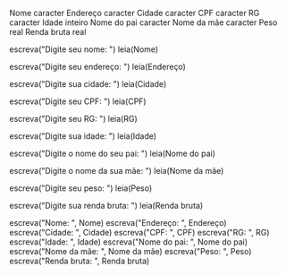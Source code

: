 Nome caracter
Endereço caracter
Cidade caracter
CPF caracter
RG caracter
Idade inteiro
Nome do pai caracter
Nome da mãe caracter
Peso real
Renda bruta real

escreva("Digite seu nome: ")
leia(Nome)

escreva("Digite seu endereço: ")
leia(Endereço)

escreva("Digite sua cidade: ")
leia(Cidade)

escreva("Digite seu CPF: ")
leia(CPF)

escreva("Digite seu RG: ")
leia(RG)

escreva("Digite sua idade: ")
leia(Idade)

escreva("Digite o nome do seu pai: ")
leia(Nome do pai)

escreva("Digite o nome da sua mãe: ")
leia(Nome da mãe)

escreva("Digite seu peso: ")
leia(Peso)

escreva("Digite sua renda bruta: ")
leia(Renda bruta)

escreva("Nome: ", Nome)
escreva("Endereço: ", Endereço)
escreva("Cidade: ", Cidade)
escreva("CPF: ", CPF)
escreva("RG: ", RG)
escreva("Idade: ", Idade)
escreva("Nome do pai: ", Nome do pai)
escreva("Nome da mãe: ", Nome da mãe)
escreva("Peso: ", Peso)
escreva("Renda bruta: ", Renda bruta)